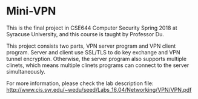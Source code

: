 # Mini-VPN
  This is the final project in CSE644 Computer Security Spring 2018 at Syracuse University, and this course is taught by Professor Du.

  This project consists two parts, VPN server program and VPN client program. Server and client use SSL/TLS to do key exchange and VPN tunnel encryption. Otherwise, the server program also supports multiple clinets, which means multiple clinets programs can connect to the server simultaneously. 

  For more information, please check the lab description file: http://www.cis.syr.edu/~wedu/seed/Labs_16.04/Networking/VPN/VPN.pdf

